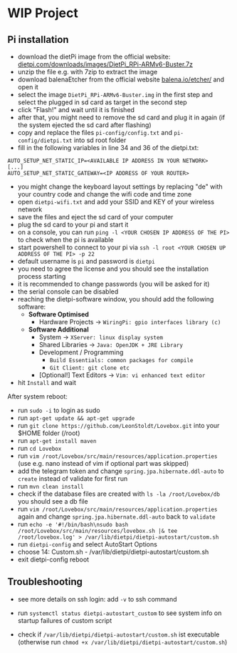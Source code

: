 # WIP Project

## Pi installation
-   download the dietPi image from the official website: [dietpi.com/downloads/images/DietPi_RPi-ARMv6-Buster.7z](https://dietpi.com/downloads/images/DietPi_RPi-ARMv6-Buster.7z)
-   unzip the file e.g. with 7zip to extract the image
-   download balenaEtcher from the official website [balena.io/etcher/](https://www.balena.io/etcher/) and open it
-   select the image `DietPi_RPi-ARMv6-Buster.img` in the first step and select the plugged in sd card as target in the second step
-   click "Flash!" and wait until it is finished
-   after that, you might need to remove the sd card and plug it in again (if the system ejected the sd card after flashing)
-   copy and replace the files `pi-config/config.txt` and `pi-config/dietpi.txt` into sd root folder
-   fill in the following variables in line 34 and 36 of the dietpi.txt:
```
AUTO_SETUP_NET_STATIC_IP=<AVAILABLE IP ADDRESS IN YOUR NETWORK>
[...]
AUTO_SETUP_NET_STATIC_GATEWAY=<IP ADDRESS OF YOUR ROUTER>
```
-   you might change the keyboard layout settings by replacing "de" with your country code and change the wifi code and time zone
-   open `dietpi-wifi.txt` and add your SSID and KEY of your wireless network
-   save the files and eject the sd card of your computer
-   plug the sd card to your pi and start it
-   on a console, you can run `ping -l <YOUR CHOSEN IP ADDRESS OF THE PI>` to check when the pi is available
-   start powershell to connect to your pi via `ssh -l root <YOUR CHOSEN UP ADDRESS OF THE PI> -p 22`
-   default username is `pi` and password is `dietpi`
-   you need to agree the license and you should see the installation process starting
-   it is recommended to change passwords (you will be asked for it)
-   the serial console can be disabled
-   reaching the dietpi-software window, you should add the following software:
    -   **Software Optimised**
        -   Hardware Projects -> `WiringPi: gpio interfaces library (c)`
    -   **Software Additional**
        -   System -> `XServer: linux display system`
        -   Shared Libraries -> `Java: OpenJDK + JRE Library`
        -   Development / Programming
            -   `Build Essentials: common packages for compile`
            -   `Git Client: git clone etc`
        -   [Optional!] Text Editors -> `Vim: vi enhanced text editor`
-   hit `Install` and wait

After system reboot:
-   run `sudo -i` to login as sudo
-   run `apt-get update && apt-get upgrade`
-   run `git clone https://github.com/LeonStoldt/Lovebox.git` into your $HOME folder (/root)
-   run `apt-get install maven`
-   run `cd Lovebox`
-   run `vim /root/Lovebox/src/main/resources/application.properties` (use e.g. nano instead of vim if optional part was skipped)
-   add the telegram token and change `spring.jpa.hibernate.ddl-auto` to `create` instead of validate for first run
-   run `mvn clean install`
-   check if the database files are created with `ls -la /root/Lovebox/db` you should see a db file
-   run `vim /root/Lovebox/src/main/resources/application.properties` again and change `spring.jpa.hibernate.ddl-auto` back to `validate` 
-   run `echo -e '#!/bin/bash\nsudo bash /root/Lovebox/src/main/resources/lovebox.sh |& tee /root/lovebox.log' > /var/lib/dietpi/dietpi-autostart/custom.sh`
-   run `dietpi-config` and select AutoStart Options
-   choose 14: Custom.sh - /var/lib/dietpi/dietpi-autostart/custom.sh
-   exit dietpi-config reboot


## Troubleshooting

-   see more details on ssh login: add `-v` to ssh command

-   run `systemctl status dietpi-autostart_custom` to see system info on startup failures of custom script

-   check if `/var/lib/dietpi/dietpi-autostart/custom.sh` ist executable (otherwise run `chmod +x /var/lib/dietpi/dietpi-autostart/custom.sh`)